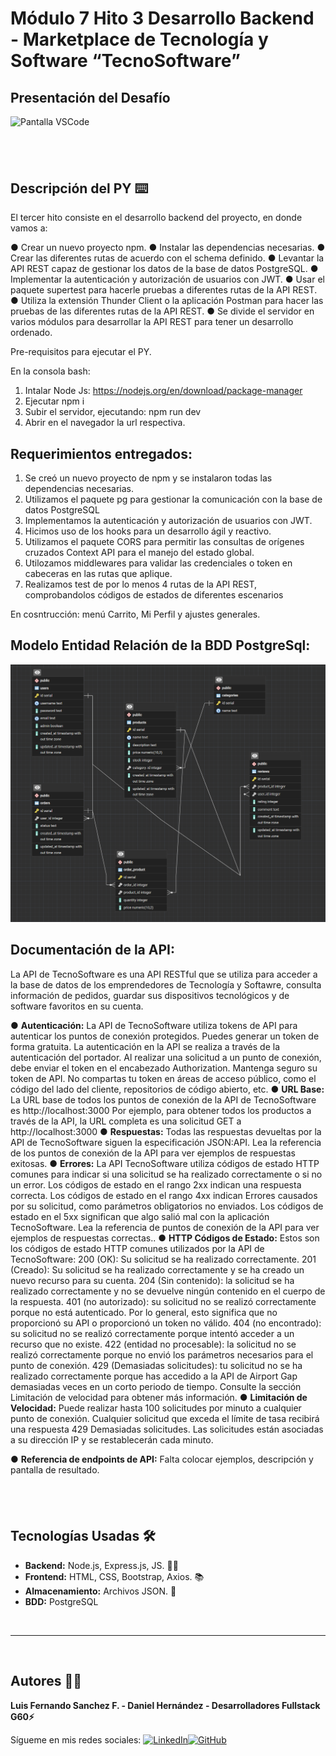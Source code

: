 # Módulo 7 Hito 3 Desarrollo Backend - Marketplace de Tecnología y Software “TecnoSoftware”

## Presentación del Desafío

![Pantalla VSCode](./public/img/pantallaReadme.png)

## <br/>

## Descripción del PY ⌨️

El tercer hito consiste en el desarrollo backend del proyecto, en donde vamos a:

● Crear un nuevo proyecto npm.
● Instalar las dependencias necesarias.
● Crear las diferentes rutas de acuerdo con el schema definido.
● Levantar la API REST capaz de gestionar los datos de la base de datos PostgreSQL.
● Implementar la autenticación y autorización de usuarios con JWT.
● Usar el paquete supertest para hacerle pruebas a diferentes rutas de la API REST.
● Utiliza la extensión Thunder Client o la aplicación Postman para hacer las pruebas de las diferentes rutas de la API REST.
● Se divide el servidor en varios módulos para desarrollar la API REST para tener un desarrollo ordenado.

Pre-requisitos para ejecutar el PY.

En la consola bash:

1. Intalar Node Js: https://nodejs.org/en/download/package-manager
2. Ejecutar npm i
3. Subir el servidor, ejecutando: npm run dev
4. Abrir en el navegador la url respectiva.

## Requerimientos entregados:

1. Se creó un nuevo proyecto de npm y se instalaron todas las dependencias necesarias.
2. Utilizamos el paquete pg para gestionar la comunicación con la base de datos PostgreSQL
3. Implementamos la autenticación y autorización de usuarios con JWT.
4. Hicimos uso de los hooks para un desarrollo ágil y reactivo.
5. Utilizamos el paquete CORS para permitir las consultas de orígenes cruzados Context API para el manejo del estado global.
6. Utilozamos middlewares para validar las credenciales o token en cabeceras en las rutas que aplique.
7. Realizamos test de por lo menos 4 rutas de la API REST, comprobandolos códigos de estados de diferentes escenarios

En cosntrucción: menú Carrito, Mi Perfil y ajustes generales.

## Modelo Entidad Relación de la BDD PostgreSql:

![Pantalla VSCode](./database/modeloERBDD.png)

## Documentación de la API:

La API de TecnoSoftware es una API RESTful que se utiliza para acceder a la base de datos de los emprendedores de Tecnología y Softawre, consulta información de pedidos, guardar sus dispositivos tecnológicos
y de software favoritos en su cuenta.

● **Autenticación:**
La API de TecnoSoftware utiliza tokens de API para autenticar los puntos de conexión protegidos. Puedes generar un token de forma gratuita.
La autenticación en la API se realiza a través de la autenticación del portador. Al realizar una solicitud a un punto de conexión, debe enviar el token en el encabezado Authorization.
Mantenga seguro su token de API. No compartas tu token en áreas de acceso público, como el código del lado del cliente, repositorios de código abierto, etc.
● **URL Base:**
La URL base de todos los puntos de conexión de la API de TecnoSoftware es http://localhost:3000
Por ejemplo, para obtener todos los productos a través de la API, la URL completa es una solicitud GET a http://localhost:3000
● **Respuestas:**
Todas las respuestas devueltas por la API de TecnoSoftware siguen la especificación JSON:API. Lea la referencia de los puntos de conexión de la API para ver ejemplos de respuestas exitosas.
● **Errores:**
La API TecnoSoftware utiliza códigos de estado HTTP comunes para indicar si una solicitud se ha realizado correctamente o si no un error. Los códigos de estado en el rango 2xx indican una respuesta correcta.
Los códigos de estado en el rango 4xx indican Errores causados por su solicitud, como parámetros obligatorios no enviados. Los códigos de estado en el 5xx significan que algo salió mal con la aplicación TecnoSoftware.
Lea la referencia de puntos de conexión de la API para ver ejemplos de respuestas correctas..
● **HTTP Códigos de Estado:**
Estos son los códigos de estado HTTP comunes utilizados por la API de TecnoSoftware:
200 (OK): Su solicitud se ha realizado correctamente.
201 (Creado): Su solicitud se ha realizado correctamente y se ha creado un nuevo recurso para su cuenta.
204 (Sin contenido): la solicitud se ha realizado correctamente y no se devuelve ningún contenido en el cuerpo de la respuesta.
401 (no autorizado): su solicitud no se realizó correctamente porque no está autenticado. Por lo general, esto significa que no proporcionó su API o proporcionó un token no válido.
404 (no encontrado): su solicitud no se realizó correctamente porque intentó acceder a un recurso que no existe.
422 (entidad no procesable): la solicitud no se realizó correctamente porque no envió los parámetros necesarios para el punto de conexión.
429 (Demasiadas solicitudes): tu solicitud no se ha realizado correctamente porque has accedido a la API de Airport Gap demasiadas veces en un corto periodo de tiempo.
Consulte la sección Limitación de velocidad para obtener más información.
● **Limitación de Velocidad:**
Puede realizar hasta 100 solicitudes por minuto a cualquier punto de conexión. Cualquier solicitud que exceda el límite de tasa recibirá una respuesta 429 Demasiadas solicitudes.
Las solicitudes están asociadas a su dirección IP y se restablecerán cada minuto.

● **Referencia de endpoints de API:**
Falta colocar ejemplos, descripción y pantalla de resultado.

## <br/>

## Tecnologías Usadas 🛠️

- **Backend:** Node.js, Express.js, JS. 🧑‍💻
- **Frontend:** HTML, CSS, Bootstrap, Axios. 📚
- **Almacenamiento:** Archivos JSON. 🫙
- **BDD:** PostgreSQL

<br/>

---

<br>

## Autores 👨‍💻

**Luis Fernando Sanchez F. - Daniel Hernández - Desarrolladores Fullstack G60⚡**

Sígueme en mis redes sociales: [![LinkedIn](https://img.shields.io/badge/LinkedIn-%230077B5.svg?logo=linkedin&logoColor=white)](https://www.linkedin.com/in/luisfernandosanchezflorez)[![GitHub](https://img.shields.io/badge/GitHub-black?logo=github)](https://github.com/luisfersan)
<br>
